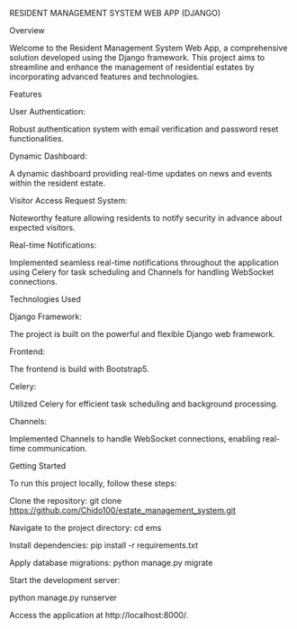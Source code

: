 RESIDENT MANAGEMENT SYSTEM WEB APP (DJANGO)

Overview

Welcome to the Resident Management System Web App, a comprehensive solution developed using the Django framework. This project aims to streamline and enhance the management of residential estates by incorporating advanced features and technologies.

Features

User Authentication:

Robust authentication system with email verification and password reset functionalities.

Dynamic Dashboard:

A dynamic dashboard providing real-time updates on news and events within the resident estate.

Visitor Access Request System:

Noteworthy feature allowing residents to notify security in advance about expected visitors.

Real-time Notifications:

Implemented seamless real-time notifications throughout the application using Celery for task scheduling and Channels for handling WebSocket connections.

Technologies Used

Django Framework:

The project is built on the powerful and flexible Django web framework.

Frontend:

The frontend is build with Bootstrap5.

Celery:

Utilized Celery for efficient task scheduling and background processing.

Channels:

Implemented Channels to handle WebSocket connections, enabling real-time communication.

Getting Started

To run this project locally, follow these steps:

Clone the repository:
git clone https://github.com/Chido100/estate_management_system.git

Navigate to the project directory:
cd ems

Install dependencies:
pip install -r requirements.txt

Apply database migrations:
python manage.py migrate

Start the development server:

python manage.py runserver

Access the application at http://localhost:8000/.



